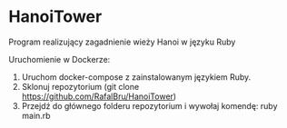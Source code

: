 # HanoiTower
Program realizujący zagadnienie wieży Hanoi w języku Ruby

Uruchomienie w Dockerze:
1. Uruchom docker-compose z zainstalowanym językiem Ruby.
2. Sklonuj repozytorium (git clone https://github.com/RafalBru/HanoiTower)
3. Przejdź do głównego folderu repozytorium i wywołaj komendę: ruby main.rb
